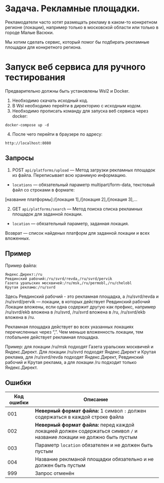 # Задача. Рекламные площадки.

Рекламодатели часто хотят размещать рекламу в каком-то конкретном регионе
(локации), например только в московской области или только в городе Малые Васюки.

Мы хотим сделать сервис, который помог бы подбирать рекламные площадки для
конкретного региона.

# Запуск веб сервиса для ручного тестирования
Предварительно должны быть установлены Wsl2 и Docker.
1. Необходимо скачать исходный код.
2. В Wsl необходимо перейти в директорию с исходным кодом.
3. Необходимо прописать команду для запуска веб сервиса через docker:
```
docker-compose up -d
```
4. После чего перейти в браузере по адресу:
```
http://localhost:8080
```

## Запросы
1. POST `api/platforms/upload` — Метод загрузки рекламных площадок из файла. Переписывает всю хранимую информацию.
  - `locations` — обязательный параметр multipart/form-data, текстовый файл со строками в формате: 

\[название платформы]:/\[локация 1],/\[локация 2],/\[локация 3],...

2. GET `api/platforms/search` — Метод поиска списка рекламных площадок для заданной локации.
  - `location` — обязательный параметр, заданная локация.

Возврат — список найденых платформ для заданной локации и всех вложенных.

## Пример
Пример файла:

```
Яндекс.Директ:/ru
Ревдинский рабочий:/ru/svrd/revda,/ru/svrd/pervik
Газета уральских москвичей:/ru/msk,/ru/permobl,/ru/chelobl
Крутая реклама:/ru/svrd
```

Здесь Ревдинский рабочий - это рекламная площадка, a /ru/svrd/revda и
/ru/svrd/pervik — локации, в которых действует Ревдинский рабочий
Локации вложены, если одна содержит другую как префикс, например /ru/svrd/ekb
вложена в /ru/svrd, /ru/svrd вложена в /ru, /ru/svrd/ekb вложена в /ru.

Рекламная площадка действует во всех указанных локациях перечисленных через “,”.
Чем меньше вложенность локации, тем глобальнее действует рекламная площадка.

Пример: для локации /ru/msk подходят Газета уральских москвичей и Яндекс.Директ.
Для локации /ru/svrd подходят Яндекс.Директ и Крутая реклама, для /ru/svrd/revda
подходят Яндекс.Директ, Ревдинский рабочий и Крутая реклама, а для локации /ru
подходит только Яндекс.Директ.

## Ошибки
| Код ошибки | Описание |
|------------|----------|
| 001 | **Неверный формат файла:** 1 символ `:` должен содержаться в каждой строке файла |
| 002 | **Неверный формат файла:** перед каждой локацией должен содержаться символ `/` и название локации не должно быть пустым |
| 003 | Параметр `location` обязателен и не должен быть пустым |
| 004 | Название реклманой площадки обязательно и не должен быть пустым |
| 999 | Запрос отменён  |

